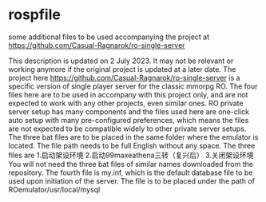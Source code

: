 # rospfile
some additional files to be used accompanying the project at https://github.com/Casual-Ragnarok/ro-single-server

This description is updated on 2 July 2023. It may not be relevant or working anymore if the original project is updated at a later date.
The project here https://github.com/Casual-Ragnarok/ro-single-server is a specific version of single player server for the classic mmorpg RO.
The four files here are to be used in accompany with this project only, and are not expected to work with any other projects, even similar ones.
RO private server setup has many components and the files used here are one-click auto setup with many pre-configured preferences, which means the files are not expected to be compatible widely to other private server setups.
The three bat files are to be placed in the same folder where the emulator is located. The file path needs to be full English without any space.
The three files are 
1.启动架设环境
2.启动99maxeathena三转（复兴后）
3.关闭架设环境
You will not need the three bat files of similar names downloaded from the repository.
The fourth file is my.inf, which is the default database file to be used upon initiation of the server. 
The file is to be placed under the path of ROemulator/usr/local/mysql 
